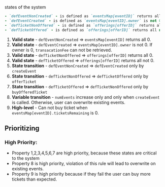 states of the system

```ruby
- `defEventNonCreated` - is defined as `eventsMap[eventID]` returns all 0
- `defEventCreated` - is defined as `eventsMap[eventID].owner` is not 0
- `defTicketNonOffered` - is defined as `offerings[offerID]` returns all 0
- `defTicketOffered` - is defined as `offerings[offerID]` returns all not 0
```

1. **Valid state** - `defEventNonCreated` => `eventsMap[eventID]` returns all 0. 
2. **Valid state** - `defEventCreated` => `eventsMap[eventID].owner` is not 0. If owner is 0, `transacationFee` can not be retrieved. 
3. **Valid state** - `defTicketNonOffered` => `offerings[offerID]` returns all 0. 
4. **Valid state** - `defTicketOffered` => `offerings[offerID]` returns all not 0. 
5. **State transition** - `defEventNonCreated` => `defEventCreated` only by `createEvent`
6. **State transition** - `defTicketNonOffered` => `defTicketOffered` only by `offerTicket`
7. **State transition** - `defTicketOffered` => `defTicketNonOffered` only by `buyOfferedTicket`
8. **Variable transition** - `numEvents` increase only and only when `createEvent` is called. Otherwise, user can overwrite existing events.
9. **High-level** - Can not buy ticket when `eventsMap[eventID].ticketsRemaining` is 0.

## Prioritizing

### High Priority:
- Property 1,2,3,4,5,6,7 are high priority, because these states are critical to the system
- Property 8 is high priority, violation of this rule will lead to overwrite on existing events.
- Property 9 is high priority because if they fail the user can buy more tickets than expected.